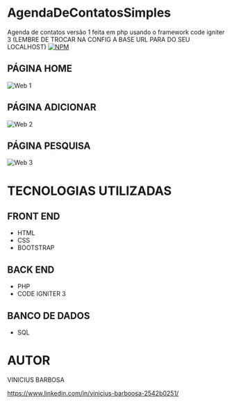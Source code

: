 # AgendaDeContatosSimples
Agenda de contatos versão 1 feita em php usando o framework code igniter 3 (LEMBRE DE TROCAR NA CONFIG A BASE URL PARA DO SEU LOCALHOST)
[![NPM](https://img.shields.io/npm/l/react)](https://github.com/viniciusbarboosa/AgendaDeContatosSimples/blob/main/LICENSE) 

## PÁGINA HOME

![Web 1](https://github.com/viniciusbarboosa/AssetsAgendaContato/blob/main/Home.PNG)

## PÁGINA ADICIONAR

![Web 2](https://github.com/viniciusbarboosa/AssetsAgendaContato/blob/main/Adicionar.PNG)

## PÁGINA PESQUISA

![Web 3](https://github.com/viniciusbarboosa/AssetsAgendaContato/blob/main/Pesquisar.PNG)

# TECNOLOGIAS UTILIZADAS
## FRONT END
- HTML
- CSS
- BOOTSTRAP

## BACK END
- PHP
- CODE IGNITER 3

## BANCO DE DADOS 
- SQL

# AUTOR

VINICIUS BARBOSA

https://www.linkedin.com/in/vinicius-barboosa-2542b0251/
